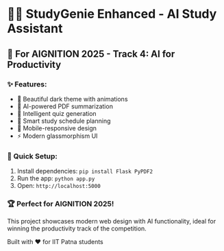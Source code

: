 # 🧞‍♂️ StudyGenie Enhanced - AI Study Assistant

## 🎯 For AIGNITION 2025 - Track 4: AI for Productivity

### ✨ Features:
- 🌙 Beautiful dark theme with animations
- 📄 AI-powered PDF summarization  
- 🧠 Intelligent quiz generation
- 📅 Smart study schedule planning
- 📱 Mobile-responsive design
- ⚡ Modern glassmorphism UI

### 🚀 Quick Setup:
1. Install dependencies: `pip install Flask PyPDF2`
2. Run the app: `python app.py`
3. Open: `http://localhost:5000`

### 🏆 Perfect for AIGNITION 2025!
This project showcases modern web design with AI functionality,
ideal for winning the productivity track of the competition.

Built with ❤️ for IIT Patna students
